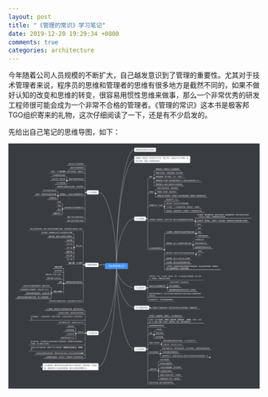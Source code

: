 ```yaml
---
layout: post
title: "《管理的常识》学习笔记"
date: 2019-12-20 19:29:34 +0800
comments: true
categories: architecture
---
```


今年随着公司人员规模的不断扩大，自己越发意识到了管理的重要性。尤其对于技术管理者来说，程序员的思维和管理者的思维有很多地方是截然不同的，如果不做好认知的改变和思维的转变，很容易用惯性思维来做事，那么一个非常优秀的研发工程师很可能会成为一个非常不合格的管理者。《管理的常识》这本书是极客邦TGO组织寄来的礼物，这次仔细阅读了一下，还是有不少启发的。

<!--more-->

先给出自己笔记的思维导图，如下：

![](/post_images/manage-notes.png)